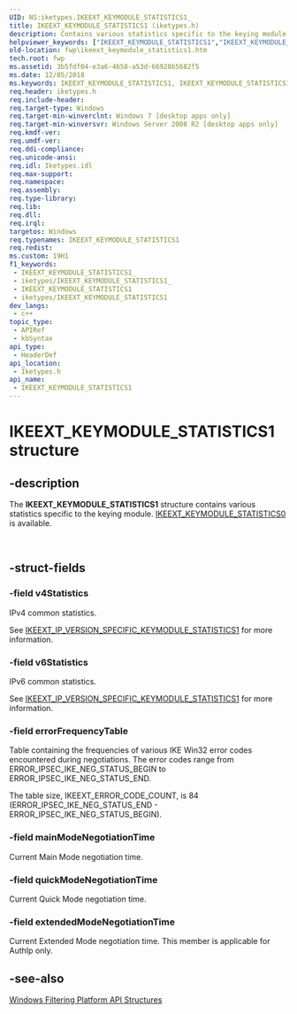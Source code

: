```yaml
---
UID: NS:iketypes.IKEEXT_KEYMODULE_STATISTICS1_
title: IKEEXT_KEYMODULE_STATISTICS1 (iketypes.h)
description: Contains various statistics specific to the keying module.
helpviewer_keywords: ["IKEEXT_KEYMODULE_STATISTICS1","IKEEXT_KEYMODULE_STATISTICS1 structure [Filtering]","fwp.ikeext_keymodule_statistics1","iketypes/IKEEXT_KEYMODULE_STATISTICS1"]
old-location: fwp\ikeext_keymodule_statistics1.htm
tech.root: fwp
ms.assetid: 3b5fdf04-e3a6-4658-a53d-66928b5682f5
ms.date: 12/05/2018
ms.keywords: IKEEXT_KEYMODULE_STATISTICS1, IKEEXT_KEYMODULE_STATISTICS1 structure [Filtering], fwp.ikeext_keymodule_statistics1, iketypes/IKEEXT_KEYMODULE_STATISTICS1
req.header: iketypes.h
req.include-header: 
req.target-type: Windows
req.target-min-winverclnt: Windows 7 [desktop apps only]
req.target-min-winversvr: Windows Server 2008 R2 [desktop apps only]
req.kmdf-ver: 
req.umdf-ver: 
req.ddi-compliance: 
req.unicode-ansi: 
req.idl: Iketypes.idl
req.max-support: 
req.namespace: 
req.assembly: 
req.type-library: 
req.lib: 
req.dll: 
req.irql: 
targetos: Windows
req.typenames: IKEEXT_KEYMODULE_STATISTICS1
req.redist: 
ms.custom: 19H1
f1_keywords:
 - IKEEXT_KEYMODULE_STATISTICS1_
 - iketypes/IKEEXT_KEYMODULE_STATISTICS1_
 - IKEEXT_KEYMODULE_STATISTICS1
 - iketypes/IKEEXT_KEYMODULE_STATISTICS1
dev_langs:
 - c++
topic_type:
 - APIRef
 - kbSyntax
api_type:
 - HeaderDef
api_location:
 - Iketypes.h
api_name:
 - IKEEXT_KEYMODULE_STATISTICS1
---
```


# IKEEXT_KEYMODULE_STATISTICS1 structure


## -description

The <b>IKEEXT_KEYMODULE_STATISTICS1</b> structure contains various statistics specific to the keying module.
[IKEEXT_KEYMODULE_STATISTICS0](https://docs.microsoft.com/windows/desktop/api/iketypes/ns-iketypes-ikeext_keymodule_statistics0) is available.</div><div> </div>

## -struct-fields

### -field v4Statistics

IPv4 common statistics.

See <a href="/windows/win32/api/iketypes/ns-iketypes-ikeext_ip_version_specific_keymodule_statistics1">IKEEXT_IP_VERSION_SPECIFIC_KEYMODULE_STATISTICS1</a> for more information.

### -field v6Statistics

IPv6 common statistics.

See <a href="/windows/win32/api/iketypes/ns-iketypes-ikeext_ip_version_specific_keymodule_statistics1">IKEEXT_IP_VERSION_SPECIFIC_KEYMODULE_STATISTICS1</a> for more information.

### -field errorFrequencyTable

Table containing the frequencies of various IKE Win32 error codes encountered during negotiations. The error codes range from ERROR_IPSEC_IKE_NEG_STATUS_BEGIN to ERROR_IPSEC_IKE_NEG_STATUS_END. 

The table size, IKEEXT_ERROR_CODE_COUNT, is 84 (ERROR_IPSEC_IKE_NEG_STATUS_END - ERROR_IPSEC_IKE_NEG_STATUS_BEGIN).

### -field mainModeNegotiationTime

Current Main Mode negotiation time.

### -field quickModeNegotiationTime

Current Quick Mode negotiation time.

### -field extendedModeNegotiationTime

Current Extended Mode negotiation time.  This member is applicable for AuthIp only.

## -see-also

<a href="https://docs.microsoft.com/windows/desktop/FWP/fwp-structs">Windows Filtering Platform  API Structures</a>

